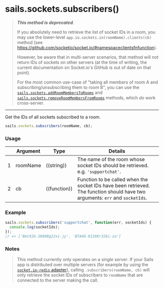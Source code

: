 # sails.sockets.subscribers()


> _**This method is deprecated**._
> 
> If you absolutely need to retrieve the list of socket IDs in a room, you may use the lower-level `app.io.sockets.in(roomName).clients(cb)` method (see https://github.com/socketio/socket.io/#namespaceclientsfnfunction).
>
>However, be aware that in multi-server scenarios, that method will _not_ return IDs of sockets on other servers (at the time of writing, the current documentation on Socket.io's GitHub is out of date on that point).
>
>For the most common use-case of "taking all members of room A and subscribing/unsubscribing them to room B", you can use the [`sails.sockets.addRoomMembersToRooms`](http://sailsjs.org/documentation/reference/web-sockets/sails-sockets/sails-sockets-add-room-members-to-rooms) and [`sails.sockets.removeRoomMembersFromRooms`](http://sailsjs.org/documentation/reference/web-sockets/sails-sockets/sails-sockets-remove-room-members-from-rooms) methods, which _do_ work cross-server.


------------------------------

Get the IDs of all sockets subscribed to a room.

```javascript
sails.sockets.subscribers(roomName, cb);
```


### Usage

|   |          Argument           | Type                | Details
|---| --------------------------- | ------------------- | -----------
| 1 |        roomName             | ((string))          | The name of the room whose socket IDs should be retrieved. <br/> e.g. `'supportchat'`.
| 2 |        cb             | ((function))          | Function to be called when the socket IDs have been retrieved.  The function should have two arguments: `err` and `socketIds`.


### Example

```javascript
sails.sockets.subscribers('supportchat', function(err, socketIds) {
  console.log(socketIds);
});
// => ['BetX2G-2889Bg22xi-jy', 'BTA4G-8126Kr32bi-za']
```

### Notes
> This method currently only operates on a _single server_.  If your Sails app is distributed over multiple servers (for example
  by using the [`socket.io-redis` adapter](https://github.com/socketio/socket.io-redis)), calling `.subscribers(roomName, cb)` will only
  retrieve the socket IDs of subscribers to `roomName` that are connected to the server making the call.

<!--

  Wrote this, then took this out because it's needlessly complex.
  See sails101/low-level-sockets for more like it.
  ~mike

```javascript
// Controller action

getRoomSubscribers: function(req, res) {
  if (!req.isSocket) return res.badRequest();
  if (!req.param('room')) return res.badRequest('No `room` specified- please specify the name of the room whose subscribers you want to look up.');

  var subscribers = sails.sockets.subscribers(room);
  return res.ok(require('util').format(
    'The "%s" room currently has %d subscribers: ',
    req.param('room'),
    subscribers.length,
    subscribers
  ));
}
```
-->




<docmeta name="displayName" value="sails.sockets.subscribers()">

